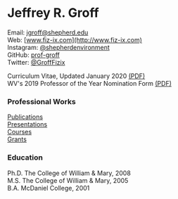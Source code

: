 # Jeffrey R. Groff

Email: [jgroff@shepherd.edu](mailto:jgroff@shepherd.edu)  
Web: [www.fiz-ix.com](http://www.fiz-ix.com)  
Instagram: [@shepherdenvironment](https://www.instagram.com/shepherdenvironment)  
GitHub: [prof-groff](https://github.com/prof-groff)  
Twitter: [@GroffFizix](https://twitter.com/GroffFizix)  

Curriculum Vitae, Updated January 2020 [(PDF)](https://groff-portfolio.s3.amazonaws.com/other/groff-2020-cv.pdf)  
WV's 2019 Professor of the Year Nomination Form [(PDF)](https://groff-portfolio.s3.amazonaws.com/other/groff-2019-poy.pdf) 

### Professional Works

[Publications](parts/publications.md)  
[Presentations](parts/presentations.md)  
[Courses](parts/courses.md)  
[Grants](parts/grants.md)

### Education

Ph.D. The College of William & Mary, 2008  
M.S. The College of William & Mary, 2005  
B.A. McDaniel College, 2001  
